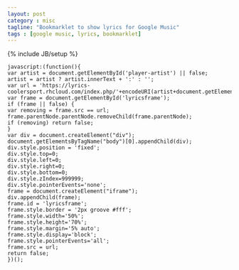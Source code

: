 ```yaml
---
layout: post
category : misc
tagline: "Bookmarklet to show lyrics for Google Music"
tags : [google music, lyrics, bookmarklet]
---
```

{% include JB/setup %}

    javascript:(function(){
    var artist = document.getElementById('player-artist') || false;
    artist = artist ? artist.innerText + ':' : '';
    var url = 'https://lyrics-coolersport.rhcloud.com/index.php/'+encodeURI(artist+document.getElementById('playerSongTitle').innerText);
    var frame = document.getElementById('lyricsframe');
    if (frame || false) {
    var removing = frame.src == url;
    frame.parentNode.parentNode.removeChild(frame.parentNode);
    if (removing) return false;
    }
    var div = document.createElement("div");
    document.getElementsByTagName("body")[0].appendChild(div);
    div.style.position = 'fixed';
    div.style.top=0;
    div.style.left=0;
    div.style.right=0;
    div.style.bottom=0;
    div.style.zIndex=999999;
    div.style.pointerEvents='none';
    frame = document.createElement("iframe");
    div.appendChild(frame);
    frame.id = 'lyricsframe';
    frame.style.border = '2px groove #fff';
    frame.style.width='50%';
    frame.style.height='70%';
    frame.style.margin='5% auto';
    frame.style.display='block';
    frame.style.pointerEvents='all';
    frame.src = url;
    return false;
    })();